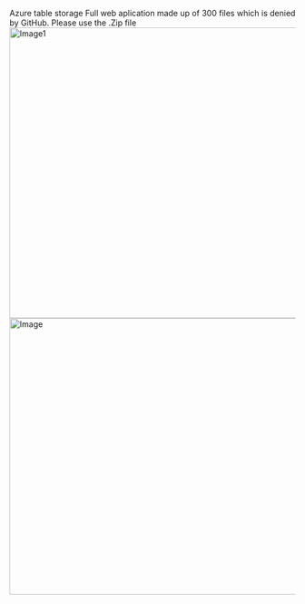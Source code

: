 Azure table storage 
Full web aplication made up of 300 files which is denied by GitHub. Please use the .Zip file 
<img width="991" height="512" alt="Image1" src="https://github.com/user-attachments/assets/1ce13961-7d45-418d-af7d-4de2c03c9c5f" />
<img width="1890" height="487" alt="Image" src="https://github.com/user-attachments/assets/8cce516b-619e-4ac5-87b5-012057d7182b" />

